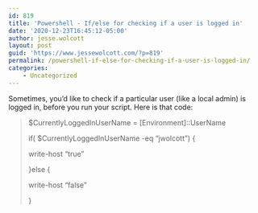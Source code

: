 ```yaml
---
id: 819
title: 'Powershell - If/else for checking if a user is logged in'
date: '2020-12-23T16:45:12-05:00'
author: jesse.wolcott
layout: post
guid: 'https://www.jessewolcott.com/?p=819'
permalink: /powershell-if-else-for-checking-if-a-user-is-logged-in/
categories:
    - Uncategorized
---
```


Sometimes, you’d like to check if a particular user (like a local admin) is logged in, before you run your script. Here is that code:

> $CurrentlyLoggedInUserName = \[Environment\]::UserName
> 
> if( $CurrentlyLoggedInUserName -eq “jwolcott”) {
> 
> write-host “true”
> 
>  }else {
> 
> write-host “false”
> 
>  }